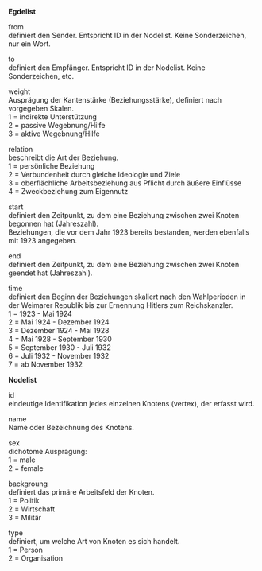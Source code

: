 <b> Egdelist </b>

from	<br>
definiert den Sender. Entspricht ID in der Nodelist. Keine Sonderzeichen, nur ein Wort. <br>

to 	<br>
definiert den Empfänger. Entspricht ID in der Nodelist. Keine Sonderzeichen, etc. 

weight	<br>
Ausprägung der Kantenstärke (Beziehungsstärke), definiert nach vorgegeben Skalen. <br>
1 = indirekte Unterstützung <br>
2 = passive Wegebnung/Hilfe <br>
3 = aktive Wegebnung/Hilfe <br>

relation <br>
beschreibt die Art der Beziehung. <br>
1 = persönliche Beziehung <br>
2 = Verbundenheit durch gleiche Ideologie und Ziele <br>
3 = oberflächliche Arbeitsbeziehung aus Pflicht durch äußere Einflüsse <br>
4 = Zweckbeziehung zum Eigennutz <br>

start	<br>
definiert den Zeitpunkt, zu dem eine Beziehung zwischen zwei Knoten begonnen hat (Jahreszahl). <br>
Beziehungen, die vor dem Jahr 1923 bereits bestanden, werden ebenfalls mit 1923 angegeben. <br>

end	<br>
definiert den Zeitpunkt, zu dem eine Beziehung zwischen zwei Knoten geendet hat (Jahreszahl).<br>

time <br>
definiert den Beginn der Beziehungen skaliert nach den Wahlperioden in der Weimarer Republik bis zur Ernennung Hitlers zum Reichskanzler. <br>
1 = 1923 - Mai 1924 <br>
2 = Mai 1924 - Dezember 1924 <br>
3 = Dezember 1924 - Mai 1928 <br>
4 = Mai 1928 - September 1930 <br>
5 = September 1930 - Juli 1932 <br>
6 = Juli 1932 - November 1932 <br>
7 = ab November 1932 <br>

<b> Nodelist </b>

id	<br>
eindeutige Identifikation jedes einzelnen Knotens (vertex), der erfasst wird. 

name	<br>
Name oder Bezeichnung des Knotens. 

sex	<br>
dichotome Ausprägung:<br>
1 = male<br>
2 = female<br>

backgroung <br>
definiert das primäre Arbeitsfeld der Knoten.<br>
1 = Politik <br>
2 = Wirtschaft <br>
3 = Militär <br>

type	<br>
definiert, um welche Art von Knoten es sich handelt.<br>
1 = Person <br>
2 = Organisation
